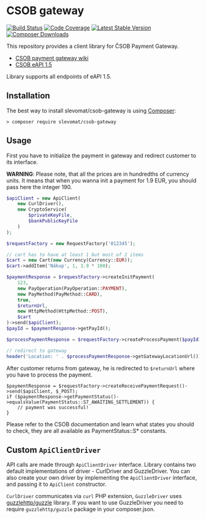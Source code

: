# CSOB gateway

[![Build Status](https://img.shields.io/travis/slevomat/csob-gateway/master.svg?style=flat-square)](https://travis-ci.org/slevomat/csob-gateway)
[![Code Coverage](https://img.shields.io/coveralls/slevomat/csob-gateway.svg?style=flat-square)](https://coveralls.io/r/slevomat/csob-gateway)
[![Latest Stable Version](https://img.shields.io/packagist/v/slevomat/csob-gateway.svg?style=flat-square)](https://packagist.org/packages/slevomat/csob-gateway)
[![Composer Downloads](https://img.shields.io/packagist/dt/slevomat/csob-gateway.svg?style=flat-square)](https://packagist.org/packages/slevomat/csob-gateway)

This repository provides a client library for ČSOB Payment Gateway.

- [CSOB payment gateway wiki](https://github.com/csob/paymentgateway/wiki)
- [CSOB eAPI 1.5](https://github.com/csob/paymentgateway/wiki/eAPI-1.5)

Library supports all endpoints of eAPI 1.5.

## Installation

The best way to install slevomat/csob-gateway is using [Composer](http://getcomposer.org/):

```
> composer require slevomat/csob-gateway
```

## Usage

First you have to initialize the payment in gateway and redirect customer to its interface.

**WARNING**: Please note, that all the prices are in hundredths of currency units. It means that when you wanna init a payment for 1.9 EUR, you should pass here the integer 190.
```php
$apiClient = new ApiClient(
	new CurlDriver(),
	new CryptoService(
		$privateKeyFile,
		$bankPublicKeyFile
	)
);

$requestFactory = new RequestFactory('012345');

// cart has to have at least 1 but most of 2 items
$cart = new Cart(new Currency(Currency::EUR));
$cart->addItem('Nákup', 1, 1.9 * 100);

$paymentResponse = $requestFactory->createInitPayment(
	123,
	new PayOperation(PayOperation::PAYMENT),
	new PayMethod(PayMethod::CARD),
	true,
	$returnUrl,
	new HttpMethod(HttpMethod::POST),
	$cart
)->send($apiClient);
$payId = $paymentResponse->getPayId();

$processPaymentResponse = $requestFactory->createProcessPayment($payId);

// redirect to gateway
header('Location: ' . $processPaymentResponse->getGatewayLocationUrl());
```
After customer returns from gateway, he is redirected to `$returnUrl` where you have to process the payment.
```
$paymentResponse = $requestFactory->createReceivePaymentRequest()->send($apiClient, $_POST);
if ($paymentResponse->getPaymentStatus()->equalsValue(PaymentStatus::S7_AWAITING_SETTLEMENT)) {
	// payment was successful!
}
```
Please refer to the CSOB documentation and learn what states you should to check, they are all available as PaymentStatus::S* constants.

## Custom `ApiClientDriver`

API calls are made through `ApiClientDriver` interface. Library contains two default implementations of driver - CurlDriver and GuzzleDriver. You can also
create your own driver by implementing the `ApiClientDriver` interface, and passing it to `ApiClient` constructor.

`CurlDriver` communicates via `curl` PHP extension, `GuzzleDriver` uses [guzzlehttp/guzzle](https://packagist.org/packages/guzzlehttp/guzzle) library. If you want to use
GuzzleDriver you need to require `guzzlehttp/guzzle` package in your composer.json.
